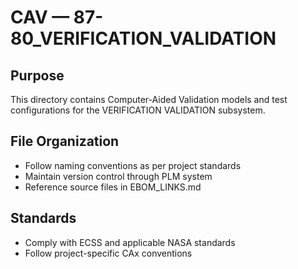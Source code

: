 # CAV — 87-80_VERIFICATION_VALIDATION

## Purpose

This directory contains Computer-Aided Validation models and test configurations for the VERIFICATION VALIDATION subsystem.

## File Organization

- Follow naming conventions as per project standards
- Maintain version control through PLM system
- Reference source files in EBOM_LINKS.md

## Standards

- Comply with ECSS and applicable NASA standards
- Follow project-specific CAx conventions
